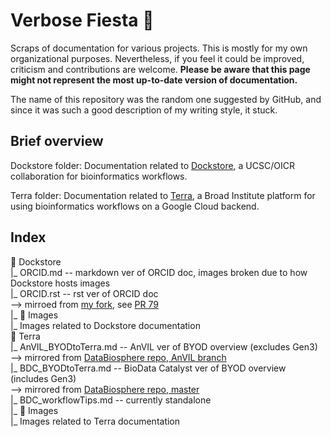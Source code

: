 # Verbose Fiesta 🥳
Scraps of documentation for various projects. This is mostly for my own organizational purposes. Nevertheless, if you feel it could be improved, criticism and contributions are welcome. **Please be aware that this page might not represent the most up-to-date version of documentation.**

The name of this repository was the random one suggested by GitHub, and since it was such a good description of my writing style, it stuck.

## Brief overview
Dockstore folder: Documentation related to [Dockstore](https://dockstore.org/), a UCSC/OICR collaboration for bioinformatics workflows. 

Terra folder: Documentation related to [Terra](https:/terra.bio/), a Broad Institute platform for using bioinformatics workflows on a Google Cloud backend.  

## Index

📁 Dockstore  
‎ ‎ |_ ORCID.md -- markdown ver of ORCID doc, images broken due to how Dockstore hosts images  
‎ ‎ |_ ORCID.rst -- rst ver of ORCID doc  
 ‏ ‎ ‎ ‎ ‏ ‏ ‏--> mirroed from [my fork](https://github.com/aofarrel/dockstore-documentation/blob/develop/docs/end-user-topics/ORCID.rst), see [PR 79](https://github.com/dockstore/dockstore-documentation/pull/79)  
‎ ‎ |_ 📁 Images  
‎ ‏ ‎ ‎ ‎ ‏ ‏ ‏|_ Images related to Dockstore documentation  
📁 Terra  
‎ ‎ |_ AnVIL_BYODtoTerra.md -- AnVIL ver of BYOD overview (excludes Gen3)  
 ‏ ‎ ‎ ‎ ‏ ‏ ‏--> mirrored from [DataBiosphere repo, AnVIL branch](https://github.com/DataBiosphere/BYOD-to-Terra/blob/anvil/full_documentation.md)  
‎ ‎ |_ BDC_BYODtoTerra.md -- BioData Catalyst ver of BYOD overview (includes Gen3)  
 ‏ ‎ ‎ ‎ ‏ ‏ ‏--> mirrored from [DataBiosphere repo, master](https://github.com/DataBiosphere/BYOD-to-Terra/blob/master/full_documentation.md)  
‎ ‎ |_ BDC_workflowTips.md -- currently standalone  
‎ ‎ |_ 📁 Images  
‎ ‏ ‎ ‎ ‎ ‏ ‏ ‏|_ Images related to Terra documentation
